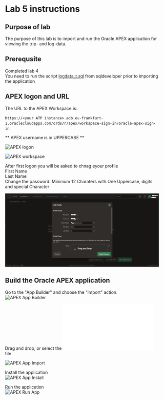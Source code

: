 # Lab 5 instructions

## Purpose of lab

The purpose of this lab is to import and run the Oracle APEX application for viewing the trip- and log-data.

## Prerequsite

Completed lab 4  
You need to run the script [logdata_t.sql](..files/logdata_t.sql) from sqldeveloper prior to importing the application  

## APEX logon and URL  

The URL to the APEX Workspace is:  

`https://<your ATP instance>.adb.eu-frankfurt-1.oraclecloudapps.com/ords/r/apex/workspace-sign-in/oracle-apex-sign-in`  

** APEX username is in UPPERCASE **  
  

![APEX logon](../images/apex_logon.jpg)  
  

![APEX workspace](../images/apex_workspace.jpg)

After first logon you will be asked to chnag eyour profile  
First Name  
Last Name  
Change the password. Minimum 12 Charaters with One Uppercase, digits and special Character  

![APEX profile](../images/apex_profile.jpg)  
  
## Build the Oracle APEX application

Go to the "App Builder" and choose the "Import" action.  
![APEX App Builder](../images/apex_home.png)
  
Drag and drop, or select the ![APEX app](../files/apex_app.sql) file.    
  
![APEX App Import](../images/apex_import.png)

Install the application  
![APEX App Install](../images/apex_install.png)

Run the application  
![APEX Run App](../images/apex_run.png)